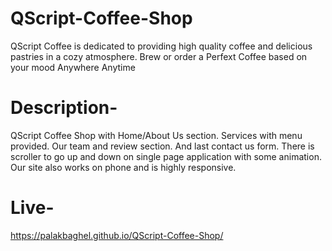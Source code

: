 # QScript-Coffee-Shop
QScript Coffee is dedicated to providing high quality coffee and delicious pastries in a cozy atmosphere.  Brew or order a Perfext Coffee based on your mood Anywhere Anytime

# Description-
QScript Coffee Shop with Home/About Us section.
Services with menu provided.
Our team and review section.
And last contact us form.
There is scroller to go up and down on single page application with some animation.
Our site also works on phone and is highly responsive.

# Live-
https://palakbaghel.github.io/QScript-Coffee-Shop/
